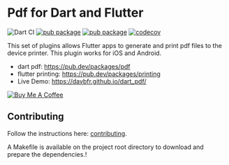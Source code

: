 # Pdf for Dart and Flutter

![Dart CI](https://github.com/DavBfr/dart_pdf/workflows/Dart%20CI/badge.svg) [![pub package](https://img.shields.io/pub/v/pdf.svg)](https://pub.dartlang.org/packages/pdf) [![pub package](https://img.shields.io/pub/v/printing.svg)](https://pub.dartlang.org/packages/printing) [![codecov](https://codecov.io/gh/DavBfr/dart_pdf/branch/master/graph/badge.svg)](https://codecov.io/gh/DavBfr/dart_pdf)

This set of plugins allows Flutter apps to generate and print pdf files to the device printer. This plugin works for iOS and Android.

- dart pdf: <https://pub.dev/packages/pdf>
- flutter printing: <https://pub.dev/packages/printing>
- Live Demo: <https://davbfr.github.io/dart_pdf/>

[![Buy Me A Coffee](https://bmc-cdn.nyc3.digitaloceanspaces.com/BMC-button-images/custom_images/orange_img.png "Buy Me A Coffee")](https://www.buymeacoffee.com/JORBmbw9h "Buy Me A Coffee")

## Contributing

Follow the instructions here: [contributing](CONTRIBUTING.md).

A Makefile is available on the project root directory to download and prepare the dependencies.!
